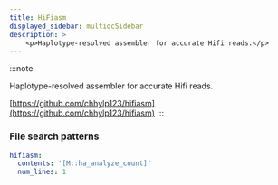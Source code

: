 ```yaml
---
title: HiFiasm
displayed_sidebar: multiqcSidebar
description: >
    <p>Haplotype-resolved assembler for accurate Hifi reads.</p>
---
```


<!--
~~~~~ DO NOT EDIT ~~~~~
This file is autogenerated from the MultiQC module python docstring.
Do not edit the markdown, it will be overwritten.

File path for the source of this content: multiqc/modules/hifiasm/hifiasm.py
~~~~~~~~~~~~~~~~~~~~~~~
-->

:::note
<p>Haplotype-resolved assembler for accurate Hifi reads.</p>

[https://github.com/chhylp123/hifiasm](https://github.com/chhylp123/hifiasm)
:::

### File search patterns

```yaml
hifiasm:
  contents: '[M::ha_analyze_count]'
  num_lines: 1
```
    